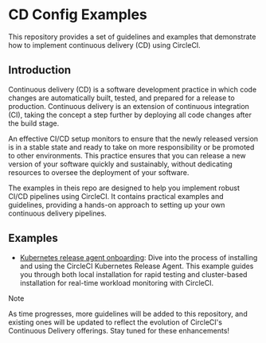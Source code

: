 # CD Config Examples

This repository provides a set of guidelines and examples that demonstrate how to implement continuous delivery (CD) using CircleCI.

## Introduction

Continuous delivery (CD) is a software development practice in which code changes are automatically built, tested, and prepared for a release to production. Continuous delivery is an extension of continuous integration (CI), taking the concept a step further by deploying all code changes after the build stage.

An effective CI/CD setup monitors to ensure that the newly released version is in a stable state and ready to take on more responsibility or be promoted to other environments. This practice ensures that you can release a new version of your software quickly and sustainably, without dedicating resources to oversee the deployment of your software.

The examples in theis repo are designed to help you implement robust CI/CD pipelines using CircleCI. It contains practical examples and guidelines, providing a hands-on approach to setting up your own continuous delivery pipelines.

## Examples

* [Kubernetes release agent onboarding](./guidelines/k8s-release-agent-onboarding.md): Dive into the process of installing and using the CircleCI Kubernetes Release Agent. This example guides you through both local installation for rapid testing and cluster-based installation for real-time workload monitoring with CircleCI.

> [!NOTE]
> As time progresses, more guidelines will be added to this repository, and existing ones will be updated to reflect the evolution of CircleCI's Continuous Delivery offerings. Stay tuned for these enhancements!
